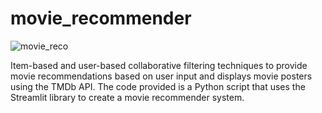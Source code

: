 # movie_recommender

![movie_reco](https://github.com/chrisjcroall/movie_recommender/assets/126267745/8c187316-931b-4a12-90ee-428175e950c5)

Item-based and user-based collaborative filtering techniques to provide movie recommendations based on user input and displays movie posters using the TMDb API. The code provided is a Python script that uses the Streamlit library to create a movie recommender system.

